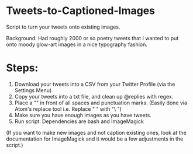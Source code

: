 # Tweets-to-Captioned-Images
Script to turn your tweets onto existing images.

Background: Had roughly 2000 or so poetry tweets that I wanted to put onto moody glow-art images in a nice typography fashion.

# Steps:
1.  Download your tweets into a CSV from your Twitter Profile (via the Settings Menu)
2.  Copy your tweets into a txt file, and clean up @replies with regex.
3.  Place a "\" in front of all spaces and punctuation marks.  (Easily done via Atom's replace tool i.e. Replace " " with "\ ")
4.  Make sure you have enough images as you have tweets.
5.  Run script.  Dependencies are bash and ImageMagick

(If you want to make new images and not caption existing ones, look at the documentation for ImageMagick and it would be a few adjustments in the script.)
